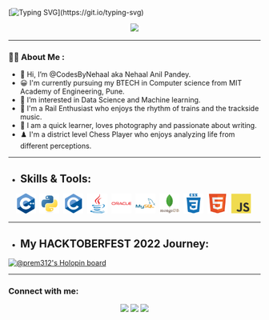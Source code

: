 [![Typing SVG](https://readme-typing-svg.herokuapp.com/?center=true&vCenter=true&width=1000&size=35&color=1F51FF&lines=HELLO,+GOOD+TO+SEE+YOU+BACK!!!)](https://git.io/typing-svg)


<div align="center">
  <img src="https://media.giphy.com/media/dWesBcTLavkZuG35MI/giphy.gif" width="300" />
</div>


<!---
CodesByNehaal/CodesByNehaal is a ✨ special ✨ repository because its `README.md` (this file) appears on your GitHub profile.
You can click the Preview link to take a look at your changes.
--->

---

### :woman_technologist: About Me :

- 👋 Hi, I’m @CodesByNehaal aka Nehaal Anil Pandey. 
- 😀 I'm currently pursuing my BTECH in Computer science from MIT Academy of Engineering, Pune.
- 👀 I’m interested in Data Science and Machine learning.
- 🚂 I'm a Rail Enthusiast who enjoys the rhythm of trains and the trackside music. 
- 📸 I am a quick learner, loves photography and passionate about writing.
- ♟️ I'm a district level Chess Player who enjoys analyzing life from different perceptions.

---
- <h2 align="left">Skills & Tools:</h2>

<div align="center">
  <img src="https://github.com/devicons/devicon/blob/master/icons/cplusplus/cplusplus-original.svg" title="C++" alt="C++" width = "40" height = "40"/>&nbsp;
  <img src="https://github.com/devicons/devicon/blob/master/icons/python/python-original.svg" title="python" alt="python" width = "40" height = "40"/>&nbsp;
  <img src="https://github.com/devicons/devicon/blob/master/icons/c/c-original.svg" title="C" alt="C" width = "40" height = "40"/>&nbsp;
  <img src="https://github.com/devicons/devicon/blob/master/icons/java/java-original.svg" title="java" alt="java" width = "40" height = "40"/>&nbsp;
  <img src="https://github.com/devicons/devicon/blob/master/icons/oracle/oracle-original.svg" title="oracle" alt="oracle" width="40" height = "40"/>&nbsp;
  <img src="https://github.com/devicons/devicon/blob/master/icons/mysql/mysql-original-wordmark.svg" title="MySQL"  alt="MySQL" width="40" height="40"/>&nbsp;
  <img src="https://github.com/devicons/devicon/blob/master/icons/mongodb/mongodb-original-wordmark.svg" title="mongo" alt="mongo" width = "40" height = "40"/>&nbsp;
  <img src="https://github.com/devicons/devicon/blob/master/icons/css3/css3-plain-wordmark.svg"  title="CSS3" alt="CSS" width="40" height="40"/>&nbsp;
  <img src="https://github.com/devicons/devicon/blob/master/icons/html5/html5-original.svg" title="HTML5" alt="HTML" width="40" height="40"/>&nbsp;
  <img src="https://github.com/devicons/devicon/blob/master/icons/javascript/javascript-original.svg" title="JavaScript" alt="JavaScript" width="40" height="40"/>&nbsp;
</div>

---
- <h2 align="left">My HACKTOBERFEST 2022 Journey:</h2>
[![@prem312's Holopin board](https://holopin.me/prem312)](https://holopin.io/@prem312)

 

---
<h3 align="left">Connect with me:</h3>
<p align="center">
<a href="mailto:nehaal.pandey@mitaoe.ac.in" target="_blank"><img height="28" src = "https://img.shields.io/badge/gmail-c14438?&style=for-the-badge&logo=gmail&logoColor=white"></a>
<a href="https://www.linkedin.com/in/nehaal-pandey-849961226/" target="_blank"> <img height="28" src = "https://img.shields.io/badge/-LinkedIn-0e76a8?style=for-the-badge&logo=Linkedin&logoColor=white"></a>
<a href="https://www.instagram.com/iamnehaalpandey" target="_blank"><img height="28" src = "https://img.shields.io/badge/-Instagram-e95950?style=for-the-badge&logo=Instagram&logoColor=white"></a>
</p>

